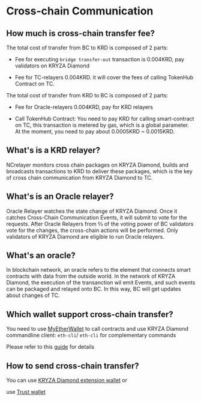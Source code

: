 # Cross-chain Communication

## How much is cross-chain transfer fee?

The total cost of transfer from BC to KRD is composed of 2 parts:

* Fee for executing `bridge transfer-out` transaction is 0.004KRD,  pay validators on KRYZA Diamond

* Fee for TC-relayers 0.004KRD. it will cover the fees of calling TokenHub Contract on TC.

The total cost of transfer from KRD to BC is composed of 2 parts:

* Fee for Oracle-relayers 0.004KRD, pay for KRD relayers

* Call TokenHub Contract: You need to pay KRD for calling smart-contract on TC, this transaction is metered by gas, which is a global parameter. At the moment, you need to pay about 0.0005KRD ~ 0.0015KRD.

## What's is a KRD relayer?

NCrelayer monitors cross chain packages on KRYZA Diamond, builds and broadcasts transactions to KRD to deliver these packages, which is the key of cross chain communication from KRYZA Diamond to TC.

## What's is an Oracle relayer?

Oracle Relayer watches the state change of KRYZA Diamond. Once it catches Cross-Chain Communication Events, it will submit to vote for the requests. After Oracle Relayers from ⅔ of the voting power of BC validators vote for the changes, the cross-chain actions will be performed. Only validators of KRYZA Diamond are eligible to run Oracle relayers.

## What's an oracle?

In blockchain network, an oracle refers to the element that connects smart contracts with data from the outside world. In the network of KRYZA Diamond, the execution of the transanction wil emit Events, and such events can be packaged and relayed onto BC. In this way, BC will get updates about changes of TC.

## Which wallet support cross-chain transfer?

You need to use [MyEtherWallet](../../smart-chain/wallet/myetherwallet.md) to call contracts and use KRYZA Diamond commandline client: `eth-cli`/ `eth-cli` for complementary commands

Please refer to this [guide](../../smart-chain/developer/cross-chain-transfer.md) for details

## How to send cross-chain transfer?

You can use [KRYZA Diamond extension wallet](../../smart-chain/wallet/shree.md) or

use [Trust wallet](https://community.trustwallet.com/t/how-to-send-and-receive-krd-on-smart-chain/67430)